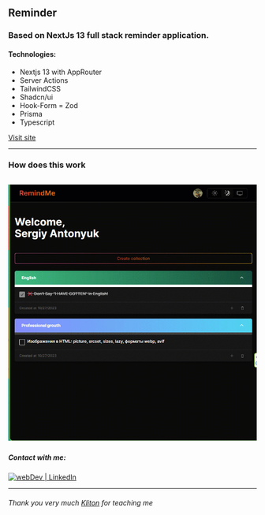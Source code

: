 ## Reminder 

### Based on NextJs 13 full stack reminder application. 


#### Technologies: 

- Nextjs 13 with AppRouter 
- Server Actions
- TailwindCSS 
- Shadcn/ui 
- Hook-Form
= Zod
- Prisma
- Typescript

[Visit site](https://next13-reminder.vercel.app)

----------------------

### How does this work

![](/public/demo.gif)
---

##### Contact with me:  
[<img alt="webDev | LinkedIn" src="https://img.shields.io/badge/linkedin-0077B5.svg?&style=for-the-badge&logo=linkedin&logoColor=white" />][linkedin]

[linkedin]: https://www.linkedin.com/in/sergiy-antonyuk/

---

###### Thank you very much [Kliton](https://www.youtube.com/@codewithkliton) for teaching me 

